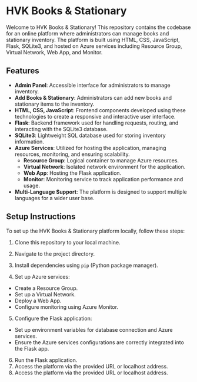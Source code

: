 # HVK Books & Stationary

Welcome to HVK Books & Stationary! This repository contains the codebase for an online platform where administrators can manage books and stationary inventory. The platform is built using HTML, CSS, JavaScript, Flask, SQLite3, and hosted on Azure services including Resource Group, Virtual Network, Web App, and Monitor.

## Features

- **Admin Panel**: Accessible interface for administrators to manage inventory.
- **Add Books & Stationary**: Administrators can add new books and stationary items to the inventory.
- **HTML, CSS, JavaScript**: Frontend components developed using these technologies to create a responsive and interactive user interface.
- **Flask**: Backend framework used for handling requests, routing, and interacting with the SQLite3 database.
- **SQLite3**: Lightweight SQL database used for storing inventory information.
- **Azure Services**: Utilized for hosting the application, managing resources, monitoring, and ensuring scalability.
  - **Resource Group**: Logical container to manage Azure resources.
  - **Virtual Network**: Isolated network environment for the application.
  - **Web App**: Hosting the Flask application.
  - **Monitor**: Monitoring service to track application performance and usage.
- **Multi-Language Support**: The platform is designed to support multiple languages for a wider user base.

## Setup Instructions

To set up the HVK Books & Stationary platform locally, follow these steps:

1. Clone this repository to your local machine.

2. Navigate to the project directory.

3. Install dependencies using `pip` (Python package manager).

4. Set up Azure services:
- Create a Resource Group.
- Set up a Virtual Network.
- Deploy a Web App.
- Configure monitoring using Azure Monitor.

5. Configure the Flask application:
- Set up environment variables for database connection and Azure services.
- Ensure the Azure services configurations are correctly integrated into the Flask app.

6. Run the Flask application.
7. Access the platform via the provided URL or localhost address.
8. Access the platform via the provided URL or localhost address.
